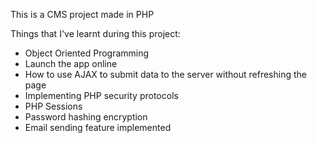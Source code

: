 This is a CMS project made in PHP

Things that I've learnt during this project: 

 - Object Oriented Programming
 - Launch the app online
 - How to use AJAX to submit data to the server without refreshing the page
 - Implementing PHP security protocols
 - PHP Sessions
 - Password hashing encryption
 - Email sending feature implemented
   

